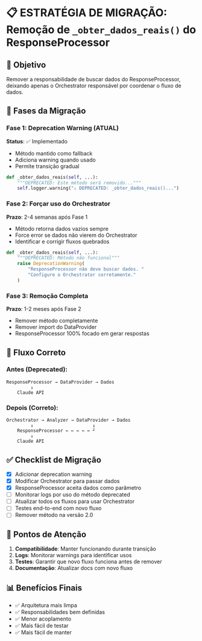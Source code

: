 # 📋 ESTRATÉGIA DE MIGRAÇÃO: Remoção de `_obter_dados_reais()` do ResponseProcessor

## 🎯 Objetivo
Remover a responsabilidade de buscar dados do ResponseProcessor, deixando apenas o Orchestrator responsável por coordenar o fluxo de dados.

## 📅 Fases da Migração

### Fase 1: Deprecation Warning (ATUAL)
**Status**: ✅ Implementado

- Método mantido como fallback
- Adiciona warning quando usado
- Permite transição gradual

```python
def _obter_dados_reais(self, ...):
    """DEPRECATED: Este método será removido..."""
    self.logger.warning("⚠️ DEPRECATED: _obter_dados_reais()...")
```

### Fase 2: Forçar uso do Orchestrator
**Prazo**: 2-4 semanas após Fase 1

- Método retorna dados vazios sempre
- Force error se dados não vierem do Orchestrator
- Identificar e corrigir fluxos quebrados

```python
def _obter_dados_reais(self, ...):
    """DEPRECATED: Método não funcional"""
    raise DeprecationWarning(
        "ResponseProcessor não deve buscar dados. "
        "Configure o Orchestrator corretamente."
    )
```

### Fase 3: Remoção Completa
**Prazo**: 1-2 meses após Fase 2

- Remover método completamente
- Remover import do DataProvider
- ResponseProcessor 100% focado em gerar respostas

## 🔄 Fluxo Correto

### Antes (Deprecated):
```
ResponseProcessor → DataProvider → Dados
         ↓
    Claude API
```

### Depois (Correto):
```
Orchestrator → Analyzer → DataProvider → Dados
         ↓                      ↓
    ResponseProcessor ← ← ← ← ← ┘
         ↓
    Claude API
```

## ✅ Checklist de Migração

- [x] Adicionar deprecation warning
- [x] Modificar Orchestrator para passar dados
- [x] ResponseProcessor aceita dados como parâmetro
- [ ] Monitorar logs por uso do método deprecated
- [ ] Atualizar todos os fluxos para usar Orchestrator
- [ ] Testes end-to-end com novo fluxo
- [ ] Remover método na versão 2.0

## 🚨 Pontos de Atenção

1. **Compatibilidade**: Manter funcionando durante transição
2. **Logs**: Monitorar warnings para identificar usos
3. **Testes**: Garantir que novo fluxo funciona antes de remover
4. **Documentação**: Atualizar docs com novo fluxo

## 📊 Benefícios Finais

- ✅ Arquitetura mais limpa
- ✅ Responsabilidades bem definidas
- ✅ Menor acoplamento
- ✅ Mais fácil de testar
- ✅ Mais fácil de manter 